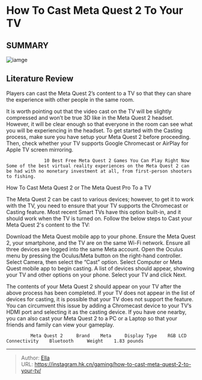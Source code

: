 # How To Cast Meta Quest 2 To Your TV


## SUMMARY 

![iamge](https://static1.srcdn.com/wordpress/wp-content/uploads/2023/12/meta-quest-2-how-to-setup-cast-to-your-tv.jpg)

## Literature Review

Players can cast the Meta Quest 2’s content to a TV so that they can share the experience with other people in the same room.





It is worth pointing out that the video cast on the TV will be slightly compressed and won’t be true 3D like in the Meta Quest 2 headset. However, it will be clear enough so that everyone in the room can see what you will be experiencing in the headset. To get started with the Casting process, make sure you have setup your Meta Quest 2 before proceeding. Then, check whether your TV supports Google Chromecast or AirPlay for Apple TV screen mirroring.




                  10 Best Free Meta Quest 2 Games You Can Play Right Now   Some of the best virtual reality experiences on the Meta Quest 2 can be had with no monetary investment at all, from first-person shooters to fishing.   


 How To Cast Meta Quest 2 or The Meta Quest Pro To a TV 
          

The Meta Quest 2 can be cast to various devices; however, to get it to work with the TV, you need to ensure that your TV supports the Chromecast or Casting feature. Most recent Smart TVs have this option built-in, and it should work when the TV is turned on. Follow the below steps to Cast your Meta Quest 2&#39;s content to the TV:

  Download the Meta Quest mobile app to your phone.   Ensure the Meta Quest 2, your smartphone, and the TV are on the same Wi-Fi network.   Ensure all three devices are logged into the same Meta account.   Open the Oculus menu by pressing the Oculus/Meta button on the right-hand controller.   Select Camera, then select the “Cast” option.   Select Computer or Meta Quest mobile app to begin casting.   A list of devices should appear, showing your TV and other options on your phone.   Select your TV and click Next.  




The contents of your Meta Quest 2 should appear on your TV after the above process has been completed. If your TV does not appear in the list of devices for casting, it is possible that your TV does not support the feature. You can circumvent this issue by adding a Chromecast device to your TV’s HDMI port and selecting it as the casting device. If you have one nearby, you can also cast your Meta Quest 2 to a PC or a Laptop so that your friends and family can view your gameplay.

             Meta Quest 2     Brand    Meta     Display Type    RGB LCD     Connectivity    Bluetooth     Weight    1.83 pounds      


---

> Author: [Ella](https://instagram.hk.cn/)  
> URL: https://instagram.hk.cn/gaming/how-to-cast-meta-quest-2-to-your-tv/  

